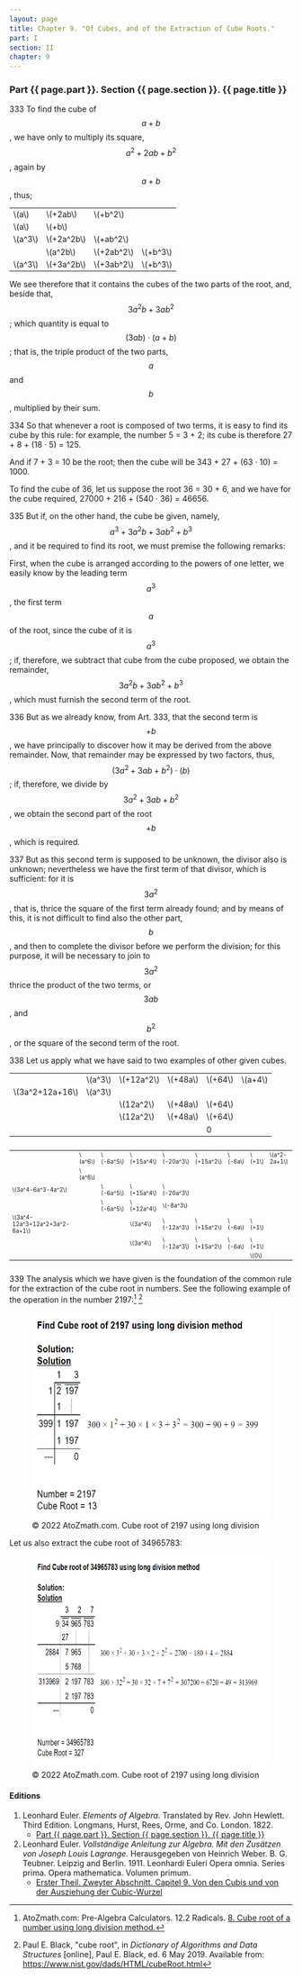 ```yaml
---
layout: page
title: Chapter 9. "Of Cubes, and of the Extraction of Cube Roots."
part: I
section: II
chapter: 9
---
```


### Part {{ page.part }}. Section {{ page.section }}. {{ page.title }}

<span class="art">333</span> To find the cube of $$a+b$$, we have only to multiply its square,
$$a^2+2ab+b^2$$, again by $$a+b$$, thus;

<table>
<tbody>
  <tr>
    <td>\(a\)</td>
    <td>\(+2ab\)</td>
    <td>\(+b^2\)</td>
    <td></td>
  </tr>
  <tr>
    <td class="underline">\(a\)</td>
    <td class="underline">\(+b\)</td>
    <td class="underline"></td>
    <td class="underline"></td>
  </tr>
  <tr>
    <td>\(a^3\)<br></td>
    <td>\(+2a^2b\)</td>
    <td>\(+ab^2\)</td>
    <td></td>
  </tr>
  <tr>
    <td class="underline"></td>
    <td class="underline">\(a^2b\)</td>
    <td class="underline">\(+2ab^2\)</td>
    <td class="underline">\(+b^3\)</td>
  </tr>
  <tr>
    <td>\(a^3\)</td>
    <td>\(+3a^2b\)</td>
    <td>\(+3ab^2\)</td>
    <td>\(+b^3\)</td>
  </tr>
</tbody>
</table>

We see therefore that it contains the cubes of the two
parts of the root, and, beside that, $$3a^2b+3ab^2$$;
which quantity is equal to $$(3ab)\cdot (a+b)$$; that is,
the triple product of the two parts, $$a$$ and $$b$$,
multiplied by their sum.

<span class="art">334</span> So that whenever a root is composed of two terms, it
is easy to find its cube by this rule: for example,
the number 5 = 3 + 2; its cube is therefore
27 + 8 + (18 · 5) = 125.

And if 7 + 3 = 10 be the root; then the cube will be
343 + 27 + (63 · 10) = 1000.

To find the cube of 36, let us suppose the root
36 = 30 + 6, and we have for the cube required,
27000 + 216 + (540 · 36) = 46656.

<span class="art">335</span> But if, on the other hand, the cube be given, namely,
$$a^3+3a^2b+3ab^2+b^3$$, and it be required to find its root,
we must premise the following remarks:

First, when the cube is arranged according to the powers
of one letter, we easily know by the leading term $$a^3$$, the
first term $$a$$ of the root, since the cube of it is $$a^3$$;
if, therefore, we subtract that cube from the cube proposed,
we obtain the remainder, $$3a^2b + 3ab^2 + b^3$$, which must furnish
the second term of the root.

<span class="art">336</span> But as we already know, from <span class="artref">Art. 333</span>, that the
second term is $$+b$$, we have principally to discover how it
may be derived from the above remainder.
Now, that remainder may be expressed by two factors,
thus, $$(3a^2+3ab+b^2) \cdot (b)$$;
if, therefore, we divide by $$3a^2+3ab+b^2$$,
we obtain the second part of the root $$+b$$, which is required.

<span class="art">337</span> But as this second term is supposed to be unknown,
the divisor also is unknown; nevertheless we have
the first term of that divisor, which is sufficient: for it is
$$3a^2$$, that is, thrice the square of the first term already found;
and by means of this, it is not difficult to find also the other
part, $$b$$, and then to complete the divisor before we perform
the division; for this purpose, it will be necessary to join to
$$3a^2$$ thrice the product of the two terms, or $$3ab$$, and $$b^2$$, or
the square of the second term of the root.

<span class="art">338</span> Let us apply what we have said to two examples of
other given cubes.

<table>
<tbody>
  <tr>
    <td></td>
    <td>\(a^3\)</td>
    <td>\(+12a^2\)</td>
    <td>\(+48a\)</td>
    <td>\(+64\)</td>
    <td class="leftline">\(a+4\)</td>
  </tr>
  <tr>
    <td class="rightline">\(3a^2+12a+16\)</td>
    <td class="underline">\(a^3\)</td>
    <td class="underline"></td>
    <td class="underline"></td>
    <td class="underline"></td>
    <td></td>
  </tr>
  <tr>
    <td></td>
    <td></td>
    <td>\(12a^2\)</td>
    <td>\(+48a\)</td>
    <td>\(+64\)</td>
    <td></td>
  </tr>
  <tr>
    <td></td>
    <td class="underline"></td>
    <td class="underline">\(12a^2\)</td>
    <td class="underline">\(+48a\)</td>
    <td class="underline">\(+64\)</td>
    <td></td>
  </tr>
  <tr>
    <td></td>
    <td></td>
    <td></td>
    <td></td>
    <td>0</td>
    <td></td>
  </tr>
</tbody>
</table>

<div style="font-size:x-small;overflow-x:auto;">
<table>
<tbody>
  <tr>
    <td></td>
    <td>\(a^6\)</td>
    <td>\(-6a^5\)</td>
    <td>\(+15a^4\)</td>
    <td>\(-20a^3\)</td>
    <td>\(+15a^2\)</td>
    <td>\(-6a\)</td>
    <td>\(+1\)</td>
    <td class="leftline">\(a^2-2a+1\)</td>
  </tr>
  <tr>
    <td></td>
    <td class="underline">\(a^6\)</td>
    <td class="underline"></td>
    <td class="underline"></td>
    <td class="underline"></td>
    <td class="underline"></td>
    <td class="underline"></td>
    <td class="underline"></td>
    <td></td>
  </tr>
  <tr>
    <td class="rightline">\(3a^4-6a^3-4a^2\)</td>
    <td></td>
    <td>\(-6a^5\)</td>
    <td>\(+15a^4\)</td>
    <td>\(-20a^3\)</td>
    <td></td>
    <td></td>
    <td></td>
    <td></td>
  </tr>
  <tr>
    <td></td>
    <td class="underline"></td>
    <td class="underline">\(-6a^5\)</td>
    <td class="underline">\(+12a^4\)</td>
    <td class="underline">\(-8a^3\)</td>
    <td class="underline"></td>
    <td class="underline"></td>
    <td class="underline"></td>
    <td></td>
  </tr>
  <tr>
    <td class="rightline">\(3a^4-12a^3+12a^2+3a^2-6a+1\)</td>
    <td></td>
    <td></td>
    <td>\(3a^4\)</td>
    <td>\(-12a^3\)</td>
    <td>\(+15a^2\)</td>
    <td>\(-6a\)</td>
    <td>\(+1\)</td>
    <td></td>
  </tr>
  <tr>
    <td></td>
    <td class="underline"></td>
    <td class="underline"></td>
    <td class="underline">\(3a^4\)</td>
    <td class="underline">\(-12a^3\)</td>
    <td class="underline">\(+15a^2\)</td>
    <td class="underline">\(-6a\)</td>
    <td class="underline">\(+1\)</td>
    <td></td>
  </tr>
  <tr>
    <td></td>
    <td></td>
    <td></td>
    <td></td>
    <td></td>
    <td></td>
    <td></td>
    <td>\(0\)</td>
    <td></td>
  </tr>
</tbody>
</table>
</div>

<span class="art">339</span> The analysis which we have given is the foundation
of the common rule for the extraction of the cube root in
numbers. See the following example of the operation in the
number 2197:[^1] [^2]

[^1]: AtoZmath.com: Pre-Algebra Calculators. 12.2 Radicals. [8. Cube root of a number using long division method.](https://atozmath.com/Pow_Root_DivMethod.aspx?q=8)

[^2]: Paul E. Black, "cube root", in *Dictionary of Algorithms and Data Structures* \[online\], Paul E. Black, ed. 6 May 2019. Available from: <https://www.nist.gov/dads/HTML/cubeRoot.html>

<figure>
<a href="https://atozmath.com/Pow_Root_DivMethod.aspx?q=8">
<img src="/assets/euler/atozmath2197.png" title="© 2022 AtoZmath.com. Cube root of 2197 using long division" alt="© 2022 AtoZmath.com. Cube root of 2197 using long division" width="500" height="367">
</a>
<figcaption>© 2022 AtoZmath.com. Cube root of 2197 using long division</figcaption>
</figure>

Let us also extract the cube root of 34965783:

<figure>
<a href="https://atozmath.com/Pow_Root_DivMethod.aspx?q=8">
<img src="/assets/euler/atozmath34965783.png" title="© 2022 AtoZmath.com. Cube root 34965783 using long division" alt="© 2022 AtoZmath.com. Cube root 34965783 using long division" width="600" height="378">
</a>
<figcaption>© 2022 AtoZmath.com. Cube root of 2197 using long division</figcaption>
</figure>

#### Editions

1. Leonhard Euler. *Elements of Algebra*. Translated by Rev. John Hewlett. Third Edition. Longmans, Hurst, Rees, Orme, and Co. London. 1822.
    - [Part {{ page.part }}. Section {{ page.section }}. {{ page.title }}](/assets/euler/en/II-9.pdf)
2. Leonhard Euler. *Vollständige Anleitung zur Algebra. Mit den Zusätzen von Joseph Louis Lagrange.* Herausgegeben von Heinrich Weber. B. G. Teubner. Leipzig and Berlin. 1911. Leonhardi Euleri Opera omnia. Series prima. Opera mathematica. Volumen primum.
    - [Erster Theil. Zweyter Abschnitt. Capitel 9. Von den Cubis und von der Ausziehung der Cubic-Wurzel](/assets/euler/de/I-II-9.pdf)